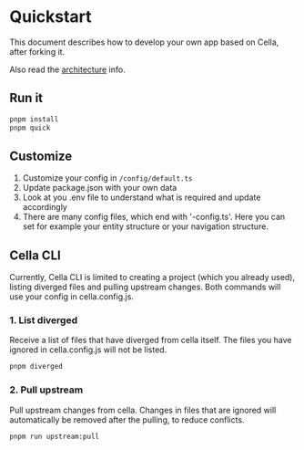 # Quickstart
This document describes how to develop your own app based on Cella, after forking it.

Also read the [architecture](./ARCHITECTURE.md) info.


## Run it

```bash
pnpm install
pnpm quick
```

## Customize
1. Customize your config in `/config/default.ts`
2. Update package.json with your own data
3. Look at you .env file to understand what is required and update accordingly 
4. There are many config files, which end with '-config.ts'. Here you can set for example your entity structure or your navigation structure.


## Cella CLI
Currently, Cella CLI is limited to creating a project (which you already used), listing diverged files and pulling upstream changes. Both commands will use your config in cella.config.js.

### 1. List diverged
Receive a list of files that have diverged from cella itself. The files you have ignored in cella.config.js will not be listed.

```bash
pnpm diverged
```

### 2. Pull upstream
Pull upstream changes from cella. Changes in files that are ignored will automatically be removed after the pulling, to reduce conflicts.

```bash
pnpm run upstream:pull
```